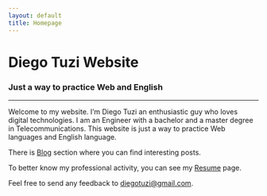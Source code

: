 ```yaml
---
layout: default
title: Homepage
---
```


# Diego Tuzi Website
### Just a way to practice Web and English
---
Welcome to my website. I’m Diego Tuzi an enthusiastic guy who loves digital technologies. I am an Engineer with a bachelor and a master degree in Telecommunications. 
This website is just a way to practice Web languages and English language. 

There is [Blog](blog.html) section where you can find interesting posts.

To better know my professional activity, you can see my [Resume](resume.html) page.

Feel free to send any feedback to [diegotuzi@gmail.com](mailto:diegotuzi@gmail.com).